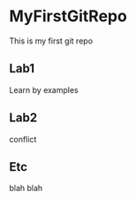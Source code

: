 # MyFirstGitRepo
This is my first git repo


## Lab1
Learn by examples


## Lab2
conflict


## Etc
blah blah